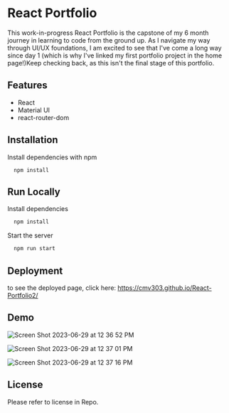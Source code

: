# React Portfolio

This work-in-progress React Portfolio is the capstone of my 6 month journey in learning to code from the ground up. As I navigate my way through UI/UX foundations, I am excited to see that I've come a long way since day 1 (which is why I've linked my first portfolio project in the home page!)Keep checking back, as this isn't the final stage of this portfolio.

## Features

- React
- Material UI
- react-router-dom

## Installation

Install dependencies with npm

```cmd-line
  npm install
```

## Run Locally

Install dependencies

```bash
  npm install
```

Start the server

```bash
  npm run start
```

## Deployment

to see the deployed page, click here: https://cmv303.github.io/React-Portfolio2/


## Demo

![Screen Shot 2023-06-29 at 12 36 52 PM](https://github.com/cmv303/React-Portfolio2/assets/115678318/75ec3683-4a20-44e3-889c-11c58adc9d5a)

![Screen Shot 2023-06-29 at 12 37 01 PM](https://github.com/cmv303/React-Portfolio2/assets/115678318/b0ec9a7e-49d5-4bcf-8faf-b82e0e11d626)

![Screen Shot 2023-06-29 at 12 37 16 PM](https://github.com/cmv303/React-Portfolio2/assets/115678318/5dc70264-924b-47b7-b246-80971bdb3f14)


## License
Please refer to license in Repo.
